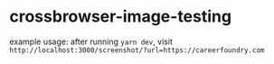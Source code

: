 # crossbrowser-image-testing

example usage:
after running `yarn dev`, visit
`http://localhost:3000/screenshot/?url=https://careerfoundry.com`
